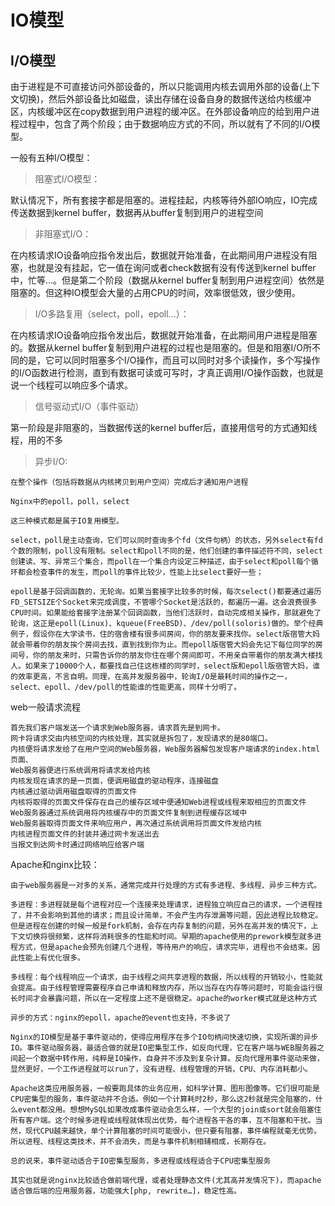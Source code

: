 # IO模型


## I/O模型

由于进程是不可直接访问外部设备的，所以只能调用内核去调用外部的设备(上下文切换)，然后外部设备比如磁盘，读出存储在设备自身的数据传送给内核缓冲区，内核缓冲区在copy数据到用户进程的缓冲区。在外部设备响应的给到用户进程过程中，包含了两个阶段；由于数据响应方式的不同，所以就有了不同的I/O模型。

一般有五种I/O模型：

>阻塞式I/O模型：

默认情况下，所有套接字都是阻塞的。进程挂起，内核等待外部IO响应，IO完成传送数据到kernel buffer，数据再从buffer复制到用户的进程空间


>非阻塞式I/O：

在内核请求IO设备响应指令发出后，数据就开始准备，在此期间用户进程没有阻塞，也就是没有挂起，它一值在询问或者check数据有没有传送到kernel buffer中，忙等…。但是第二个阶段（数据从kernel buffer复制到用户进程空间）依然是阻塞的。但这种IO模型会大量的占用CPU的时间，效率很低效，很少使用。



>I/O多路复用（select，poll，epoll...）：

在内核请求IO设备响应指令发出后，数据就开始准备，在此期间用户进程是阻塞的。数据从kernel buffer复制到用户进程的过程也是阻塞的。但是和阻塞I/O所不同的是，它可以同时阻塞多个I/O操作，而且可以同时对多个读操作，多个写操作的I/O函数进行检测，直到有数据可读或可写时，才真正调用I/O操作函数，也就是说一个线程可以响应多个请求。


>信号驱动式I/O（事件驱动）

第一阶段是非阻塞的，当数据传送的kernel buffer后，直接用信号的方式通知线程，用的不多

>异步I/O:

    在整个操作（包括将数据从内核拷贝到用户空间）完成后才通知用户进程

    Nginx中的epoll，poll，select

    这三种模式都是属于IO复用模型。

    select，poll是主动查询，它们可以同时查询多个fd（文件句柄）的状态，另外select有fd个数的限制，poll没有限制。select和poll不同的是，他们创建的事件描述符不同，select创建读、写、异常三个集合，而poll在一个集合内设定三种描述，由于select和poll每个循环都会检查事件的发生，而poll的事件比较少，性能上比select要好一些；

    epoll是基于回调函数的，无轮询。如果当套接字比较多的时候，每次select()都要通过遍历FD_SETSIZE个Socket来完成调度，不管哪个Socket是活跃的，都遍历一遍。这会浪费很多CPU时间。如果能给套接字注册某个回调函数，当他们活跃时，自动完成相关操作，那就避免了轮询，这正是epoll(Linux)、kqueue(FreeBSD)、/dev/poll(soloris)做的。举个经典例子，假设你在大学读书，住的宿舍楼有很多间房间，你的朋友要来找你。select版宿管大妈就会带着你的朋友挨个房间去找，直到找到你为止。而epoll版宿管大妈会先记下每位同学的房间号，你的朋友来时，只需告诉你的朋友你住在哪个房间即可，不用亲自带着你的朋友满大楼找人。如果来了10000个人，都要找自己住这栋楼的同学时，select版和epoll版宿管大妈，谁的效率更高，不言自明。同理，在高并发服务器中，轮询I/O是最耗时间的操作之一，select、epoll、/dev/poll的性能谁的性能更高，同样十分明了。

web一般请求流程

    首先我们客户端发送一个请求到Web服务器，请求首先是到网卡。
    网卡将请求交由内核空间的内核处理，其实就是拆包了，发现请求的是80端口。
    内核便将请求发给了在用户空间的Web服务器，Web服务器解包发现客户端请求的index.html页面、
    Web服务器便进行系统调用将请求发给内核
    内核发现在请求的是一页面，便调用磁盘的驱动程序，连接磁盘
    内核通过驱动调用磁盘取得的页面文件
    内核将取得的页面文件保存在自己的缓存区域中便通知Web进程或线程来取相应的页面文件
    Web服务器通过系统调用将内核缓存中的页面文件复制到进程缓存区域中
    Web服务器取得页面文件来响应用户，再次通过系统调用将页面文件发给内核
    内核进程页面文件的封装并通过网卡发送出去
    当报文到达网卡时通过网络响应给客户端


Apache和nginx比较：

    由于web服务器是一对多的关系，通常完成并行处理的方式有多进程、多线程、异步三种方式。

    多进程：多进程就是每个进程对应一个连接来处理请求，进程独立响应自己的请求，一个进程挂了，并不会影响到其他的请求；而且设计简单，不会产生内存泄漏等问题，因此进程比较稳定。但是进程在创建的时候一般是fork机制，会存在内存复制的问题，另外在高并发的情况下，上下文切换将很频繁，这样将消耗很多的性能和时间。早期的apache使用的prework模型就多进程方式，但是apache会预先创建几个进程，等待用户的响应，请求完毕，进程也不会结束。因此性能上有优化很多。

    多线程：每个线程响应一个请求，由于线程之间共享进程的数据，所以线程的开销较小，性能就会提高。由于线程管理需要程序自己申请和释放内存，所以当存在内存等问题时，可能会运行很长时间才会暴露问题，所以在一定程度上还不是很稳定。apache的worker模式就是这种方式

    异步的方式：nginx的epoll，apache的event也支持，不多说了

    Nginx的IO模型是基于事件驱动的，使得应用程序在多个IO句柄间快速切换，实现所谓的异步IO。事件驱动服务器，最适合做的就是IO密集型工作，如反向代理，它在客户端与WEB服务器之间起一个数据中转作用，纯粹是IO操作，自身并不涉及到复杂计算。反向代理用事件驱动来做，显然更好，一个工作进程就可以run了，没有进程、线程管理的开销，CPU、内存消耗都小。

    Apache这类应用服务器，一般要跑具体的业务应用，如科学计算、图形图像等。它们很可能是CPU密集型的服务，事件驱动并不合适。例如一个计算耗时2秒，那么这2秒就是完全阻塞的，什么event都没用。想想MySQL如果改成事件驱动会怎么样，一个大型的join或sort就会阻塞住所有客户端。这个时候多进程或线程就体现出优势，每个进程各干各的事，互不阻塞和干扰。当然，现代CPU越来越快，单个计算阻塞的时间可能很小，但只要有阻塞，事件编程就毫无优势。所以进程、线程这类技术，并不会消失，而是与事件机制相辅相成，长期存在。

    总的说来，事件驱动适合于IO密集型服务，多进程或线程适合于CPU密集型服务

    其实也就是说nginx比较适合做前端代理，或者处理静态文件(尤其高并发情况下)，而apache适合做后端的应用服务器，功能强大[php, rewrite…]，稳定性高。
